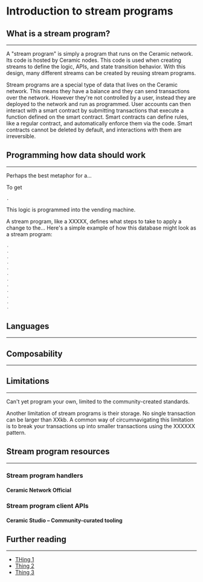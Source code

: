 # Introduction to stream programs

## What is a stream program?

---

A "stream program" is simply a program that runs on the Ceramic network. Its code is hosted by Ceramic nodes. This code is used when creating streams to define the logic, APIs, and state transition behavior. With this design, many different streams can be created by reusing stream programs.

Stream programs are a special type of data that lives on the Ceramic network. This means they have a balance and they can send transactions over the network. However they're not controlled by a user, instead they are deployed to the network and run as programmed. User accounts can then interact with a smart contract by submitting transactions that execute a function defined on the smart contract. Smart contracts can define rules, like a regular contract, and automatically enforce them via the code. Smart contracts cannot be deleted by default, and interactions with them are irreversible.

## Programming how data should work

---

Perhaps the best metaphor for a...

To get

```
.
```

This logic is programmed into the vending machine.

A stream program, like a XXXXX, defines what steps to take to apply a change to the... Here's a simple example of how this database might look as a stream program:

``` js
.
.
.
.
.
.
.
.
.
.
.
.
```

## Languages

---

## Composability

---

## Limitations

---

Can't yet program your own, limited to the community-created standards.

Another limitation of stream programs is their storage. No single transaction can be larger than XXkb. A common way of circumnavigating this limitation is to break your transactions up into smaller transactions using the XXXXXX pattern.

## Stream program resources

---

### Stream program handlers

#### Ceramic Network Official 

### Stream program client APIs

#### Ceramic Studio – Community-curated tooling

## Further reading

---

- [THing 1]()
- [Thing 2]()
- [Thing 3]()

